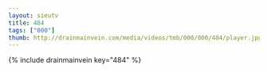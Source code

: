 ```yaml
--- 
layout: sieutv
title: 484
tags: ["000"]
thumb: http://drainmainvein.com/media/videos/tmb/000/000/484/player.jpg
---
```

{% include drainmainvein key="484" %} 
